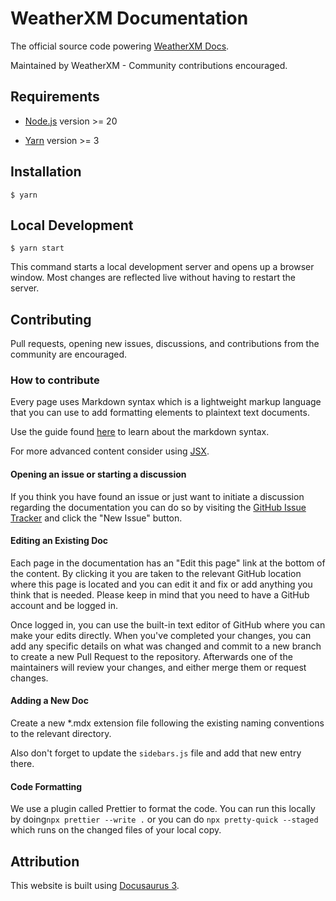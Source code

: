 # WeatherXM Documentation

The official source code powering [WeatherXM Docs](https://docs.weatherxm.com/).

Maintained by WeatherXM - Community contributions encouraged.

## Requirements

- [Node.js](https://nodejs.org/en/download) version >= 20

- [Yarn](https://yarnpkg.com/getting-started/install) version >= 3

## Installation

```
$ yarn
```

## Local Development

```
$ yarn start
```

This command starts a local development server and opens up a browser window. Most changes are
reflected live without having to restart the server.

## Contributing

Pull requests, opening new issues, discussions, and contributions from the community are encouraged.

### How to contribute

Every page uses Markdown syntax which is a lightweight markup language that you can use to add
formatting elements to plaintext text documents.

Use the guide
found [here](https://docs.github.com/en/get-started/writing-on-github/getting-started-with-writing-and-formatting-on-github/basic-writing-and-formatting-syntax)
to learn about the markdown syntax.

For more advanced content consider using
[JSX](https://v2.docusaurus.io/docs/markdown-features/#embedding-react-components-with-mdx).

#### Opening an issue or starting a discussion

If you think you have found an issue or just want to initiate a discussion regarding the
documentation
you can do so by visiting the [GitHub Issue Tracker](https://github.com/WeatherXM/docs/issues) and
click the "New Issue" button.

#### Editing an Existing Doc

Each page in the documentation has an "Edit this page" link at the bottom of the content. By
clicking it you are taken to the relevant GitHub location where this page is located and you can
edit it and fix or add anything you think that is needed. Please keep in mind that you need
to have a GitHub account and be logged in.

Once logged in, you can use the built-in text editor of GitHub where you can make your edits
directly. When you've completed your changes, you can add any specific details on what was changed
and commit to a new branch to create a new Pull Request to the repository. Afterwards one of the
maintainers will review your changes, and either merge them or request changes.

#### Adding a New Doc

Create a new \*.mdx extension file following the existing naming conventions to the relevant
directory.

Also don't forget to update the `sidebars.js` file and add that new entry there.

#### Code Formatting

We use a plugin called Prettier to format the code. You can run this locally by
doing`npx prettier --write .` or you can do `npx pretty-quick --staged` which runs on the changed
files of your local copy.

## Attribution

This website is built using [Docusaurus 3](https://docusaurus.io/docs).
